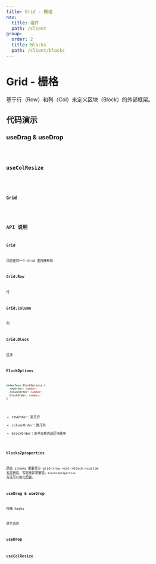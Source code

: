 ```yaml
---
title: Grid - 栅格
nav:
  title: 组件
  path: /client
group:
  order: 2
  title: Blocks 
  path: /client/blocks
---
```


# Grid - 栅格

基于行（Row）和列（Col）来定义区块（Block）的外部框架。

## 代码演示
<!-- 
### 基本用法

<code src="./demos/demo2.tsx"/>

### 内嵌区块

<code src="./demos/demo3.tsx"/> -->

### useDrag & useDrop

<code src="./demos/demo4.tsx"/>

### useColResize

<code src="./demos/demo5.tsx"/>

### Grid

<code src="./demos/demo6.tsx"/>

## API 说明

### Grid

只能在同一个 Grid 里拖拽布局

### Grid.Row

行

### Grid.Column

列

### Grid.Block

区块

### BlockOptions

```ts
interface BlockOptions {
  rowOrder: number;
  columnOrder: number;
  blockOrder: number;
}
```

- rowOrder：第几行
- columnOrder：第几列
- blockOrder：某单元格内部区块排序

### blocks2properties

原始 schema 需要至少 grid->row->col->block->custom 五层嵌套，写起来非常繁琐，`blocks2properties` 方法可以简化配置。

### useDrag & useDrop

拖拽 hooks

原生态的 

### useDrop

### useColResize

